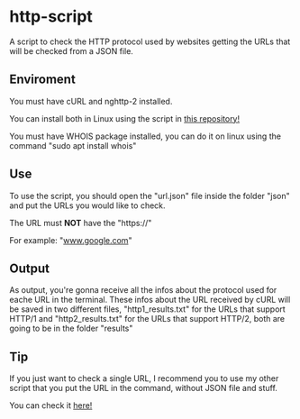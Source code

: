 # http-script

A script to check the HTTP protocol used by websites getting the URLs that will be checked from a JSON file.

## Enviroment

You must have cURL and nghttp-2 installed.

You can install both in Linux using the script in <a href="https://gist.github.com/jjpeleato/3327c2e38fc0fea7d6602401f9849809">this repository!</a>

You must have WHOIS package installed, you can do it on linux using the command "sudo apt install whois"

## Use

To use the script, you should open the "url.json" file inside the folder "json" and put the URLs you would like to check.

The URL must <b>NOT</b> have the "https://"

For example: "www.google.com"

## Output

As output, you're gonna receive all the infos about the protocol used for eache URL in the terminal. These infos about the URL received by cURL will be saved in two different files, "http1_results.txt" for the URLs that support HTTP/1 and "http2_results.txt" for the URLs that support HTTP/2, both are going to be in the folder "results"

## Tip

If you just want to check a single URL, I recommend you to use my other script that you put the URL in the command, without JSON file and stuff. 

You can check it <a href="https://github.com/ramonzx6/http-script">here!</a>
